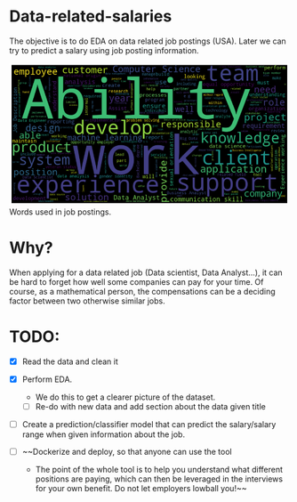 # Data-related-salaries
The objective is to do EDA on data related job postings (USA). Later we can try to predict a salary using job posting information.

![job_desc](description_wordcloud.png)
Words used in job postings.

# Why?
When applying for a data related job (Data scientist, Data Analyst...), it can be hard to forget how well some companies can pay for your time. Of course, as a mathematical person, the compensations can be a deciding factor between two otherwise similar jobs.

# TODO:

- [x] Read the data and clean it
- [x] Perform EDA.
    - We do this to get a clearer picture of the dataset.
    - [ ] Re-do with new data and add section about the data given title
- [ ] Create a prediction/classifier model that can predict the salary/salary range when given information about the job.

- [ ] ~~Dockerize and deploy, so that anyone can use the tool
    - The point of the whole tool is to help you understand what different positions are paying, which can then be leveraged in the interviews for your own benefit. Do not let employers lowball you!~~
